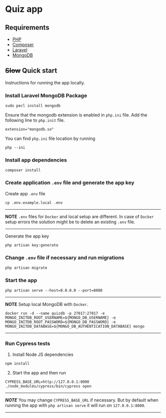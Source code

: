 # Quiz app

## Requirements
  - [PHP](https://www.php.net/)
  - [Composer](https://getcomposer.org/download/)
  - [Laravel](https://laravel.com/)
  - [MongoDB](https://www.mongodb.com/)


## ~~Slow~~ Quick start
Instructions for running the app locally.

### Install Laravel MongoDB Package
```shell
sudo pecl install mongodb
```

Ensure that the mongodb extension is enabled in `php.ini` file.
Add the following line to `php.init` file.
```shell
extension="mongodb.so"
```

You can find `php.ini` file location by running
```shell
php --ini
```

### Install app dependencies
```shell
composer install
```

### Create application `.env` file and generate the app key
Create app `.env` file
```shell
cp .env.example.local .env
```

---

**NOTE**
`.env` files for `Docker` and local setup are different. In case of `Docker` setup errors the solution might be to delete an existing `.env` file.

---

Generate the app key
```shell
php artisan key:generate
```

### Change `.env` file if necessary and run migrations
```shell
php artisan migrate
```

### Start the app
```shell
php artisan serve --host=0.0.0.0 --port=8080
```

---

**NOTE**
Setup local MongoDB with `Docker`.
```shell
docker run -d --name quizdb -p 27017:27017 -e MONGO_INITDB_ROOT_USERNAME=${MONGO_DB_USERNAME} -e MONGO_INITDB_ROOT_PASSWORD=${MONGO_DB_PASSWORD} -e MONGO_INITDB_DATABASE=${MONGO_DB_AUTHENTICATION_DATABASE} mongo
```

---

### Run Cypress tests
1. Install Node JS dependencies
```shell
npm install
```
2. Start the app and then run 
```shell
CYPRESS_BASE_URL=http://127.0.0.1:8000 ./node_modules/cypress/bin/cypress open
```
---

***NOTE***
You may change `CYPRESS_BASE_URL` if necessary. But by default when running the app with `php artisan serve` it  will run on `127.0.0.1:8000`.

---
